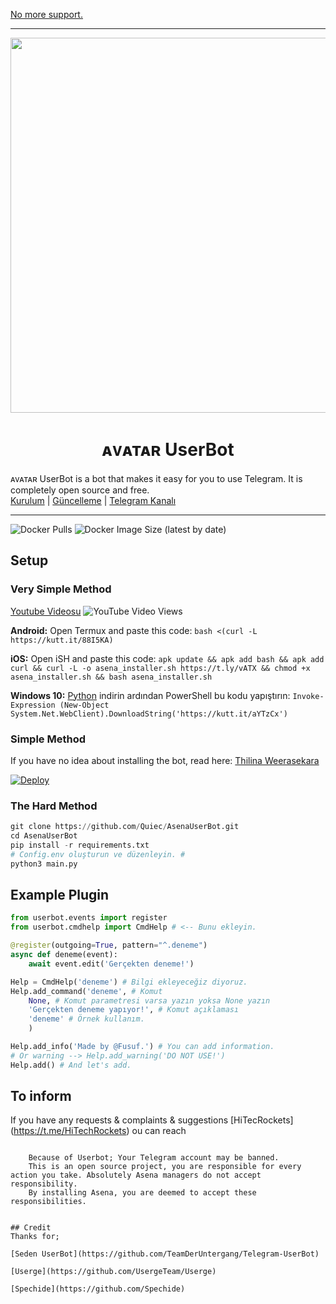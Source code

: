
[No more support.](https://t.me/HiTechRockets)

----

<div align="center">
  <img src="https://telegra.ph/file/2482d6bc7556b05ebb329.jpg" width="700" height="600" >
  <h1>ᴀᴠᴀᴛᴀʀ UserBot</h1>
</div>
<p align="center">

ᴀᴠᴀᴛᴀʀ UserBot is a bot that makes it easy for you to use Telegram. It is completely open source and free.
    <br>
        <a href="https://github.com/quiec/AsenaUserBot/blob/master/README.md#kurulum">Kurulum</a> |
        <a href="https://github.com/Quiec/AsenaUserBot/wiki/G%C3%BCncelleme">Güncelleme</a> |
        <a href="https://t.me/AsenaUserBot">Telegram Kanalı</a>
    <br>
</p>

----
![Docker Pulls](https://img.shields.io/docker/pulls/fusuf/asenauserbot?style=flat-square) ![Docker Image Size (latest by date)](https://img.shields.io/docker/image-size/fusuf/asenauserbot?style=flat-square)
## Setup
### Very Simple Method
[Youtube Videosu](https://www.youtube.com/watch?v=mUUQ53TYqI0) ![YouTube Video Views](https://img.shields.io/youtube/views/mUUQ53TYqI0?style=flat-square)

**Android:** 
Open Termux and paste this code: `bash <(curl -L https://kutt.it/88I5KA)`

**iOS:** 
Open iSH and paste this code: `apk update && apk add bash && apk add curl && curl -L -o asena_installer.sh https://t.ly/vATX && chmod +x asena_installer.sh && bash asena_installer.sh`

**Windows 10:** [Python](https://www.microsoft.com/en-us/p/python-38/9mssztt1n39l#activetab=pivot:overviewtab) indirin ardından PowerShell bu kodu yapıştırın: `Invoke-Expression (New-Object System.Net.WebClient).DownloadString('https://kutt.it/aYTzCx')`

### Simple Method

If you have no idea about installing the bot, read here: [Thilina Weerasekara](https://github.com/Thilinaweerasekara2003/AvatarUserBot/)

[![Deploy](https://www.herokucdn.com/deploy/button.svg)](https://heroku.com/deploy?template=https://github.com/Thilinaweerasekara2003/AvatarUserBot)
### The Hard Method
```python
git clone https://github.com/Quiec/AsenaUserBot.git
cd AsenaUserBot
pip install -r requirements.txt
# Config.env oluşturun ve düzenleyin. #
python3 main.py
```

## Example Plugin
```python
from userbot.events import register
from userbot.cmdhelp import CmdHelp # <-- Bunu ekleyin.

@register(outgoing=True, pattern="^.deneme")
async def deneme(event):
    await event.edit('Gerçekten deneme!')

Help = CmdHelp('deneme') # Bilgi ekleyeceğiz diyoruz.
Help.add_command('deneme', # Komut
    None, # Komut parametresi varsa yazın yoksa None yazın
    'Gerçekten deneme yapıyor!', # Komut açıklaması
    'deneme' # Örnek kullanım.
    )

Help.add_info('Made by @Fusuf.') # You can add information.
# Or warning --> Help.add_warning('DO NOT USE!')
Help.add() # And let's add.
```

## To inform
If you have any requests & complaints & suggestions [HiTecRockets] (https://t.me/HiTechRockets) ou can reach

```
    
    Because of Userbot; Your Telegram account may be banned.
    This is an open source project, you are responsible for every action you take. Absolutely Asena managers do not accept responsibility.
    By installing Asena, you are deemed to accept these responsibilities.
```
```

## Credit
Thanks for;

[Seden UserBot](https://github.com/TeamDerUntergang/Telegram-UserBot)

[Userge](https://github.com/UsergeTeam/Userge)

[Spechide](https://github.com/Spechide)

